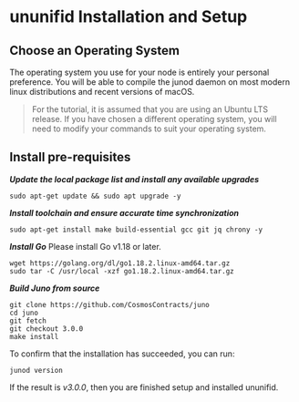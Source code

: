 # ununifid Installation and Setup 

## Choose an Operating System
The operating system you use for your node is entirely your personal preference. You will be able to compile the junod daemon on most modern linux distributions and recent versions of macOS.
> For the tutorial, it is assumed that you are using an Ubuntu LTS release.
> If you have chosen a different operating system, you will need to modify your commands to suit your operating system.

## Install pre-requisites

***Update the local package list and install any available upgrades***
```
sudo apt-get update && sudo apt upgrade -y
```
***Install toolchain and ensure accurate time synchronization***
```
sudo apt-get install make build-essential gcc git jq chrony -y
```

***Install Go***
Please install Go v1.18 or later.
```
wget https://golang.org/dl/go1.18.2.linux-amd64.tar.gz
sudo tar -C /usr/local -xzf go1.18.2.linux-amd64.tar.gz
```

***Build Juno from source***
```
git clone https://github.com/CosmosContracts/juno
cd juno
git fetch
git checkout 3.0.0
make install
```
To confirm that the installation has succeeded, you can run:
```
junod version
```
If the result is *v3.0.0*, then you are finished setup and installed ununifid.
